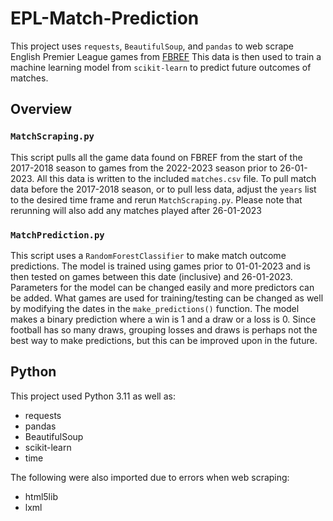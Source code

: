# EPL-Match-Prediction

This project uses `requests`, `BeautifulSoup`, and `pandas` to web scrape English Premier League games from [FBREF](https://fbref.com/en/comps/9/Premier-League-Stats)
This data is then used to train a machine learning model from `scikit-learn` to predict future outcomes of matches.

## Overview

### `MatchScraping.py`

This script pulls all the game data found on FBREF from the start of the 2017-2018 season to games from the 2022-2023 season prior to 26-01-2023.
All this data is written to the included `matches.csv` file.
To pull match data before the 2017-2018 season, or to pull less data, adjust the `years` list to the desired time frame and rerun `MatchScraping.py`.
Please note that rerunning will also add any matches played after 26-01-2023

### `MatchPrediction.py`

This script uses a `RandomForestClassifier` to make match outcome predictions.
The model is trained using games prior to 01-01-2023 and is then tested on games between this date (inclusive) and 26-01-2023.
Parameters for the model can be changed easily and more predictors can be added.
What games are used for training/testing can be changed as well by modifying the dates in the `make_predictions()` function.
The model makes a binary prediction where a win is 1 and a draw or a loss is 0.
Since football has so many draws, grouping losses and draws is perhaps not the best way to make predictions, but this can be improved upon in the future.

## Python

This project used Python 3.11 as well as:

* requests
* pandas
* BeautifulSoup
* scikit-learn
* time

The following were also imported due to errors when web scraping:

* html5lib
* lxml
